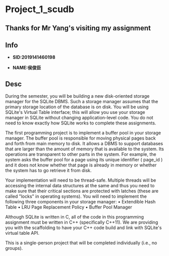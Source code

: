 # Project_1_scudb
## Thanks for Mr Yang's visiting my assignment

## Info
* **SID:2019141460198**

* **NAME:侯俊臣**

## Desc
During the semester, you will be building a new disk-oriented storage manager for the SQLite DBMS. Such  a storage manager assumes that the primary storage location of the database is on disk. You will be using  SQLite's Virtual Table interface; this will allow you use your storage manager in SQLite without changing  application-level code. You do not need to know exactly how SQLite works to complete these assignments. 

The first programming project is to implement a buffer pool in your storage manager. The buffer pool is  responsible for moving physical pages back and forth from main memory to disk. It allows a DBMS to  support databases that are larger than the amount of memory that is available to the system. Its  operations are transparent to other parts in the system. For example, the system asks the buffer pool for  a page using its unique identifier ( page_id ) and it does not know whether that page is already in memory  or whether the system has to go retrieve it from disk. 

Your implementation will need to be thread-safe. Multiple threads will be accessing the internal data  structures at the same and thus you need to make sure that their critical sections are protected with  latches (these are called "locks" in operating systems). You will need to implement the following three  components in your storage manager: 
• Extendible Hash Table
• LRU Page Replacement Policy 
• Buffer Pool Manager 

Although SQLite is written in C, all of the code in this programming assignment must be written in C++  (specifically C++11). We are providing you with the scaffolding to have your C++ code build and link with  SQLite's virtual table API. 

This is a single-person project that will be completed individually (i.e., no groups).
